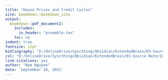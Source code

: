 ```yaml
---
title: "House Prices and Credit Cycles"
site: bookdown::bookdown_site
output:
  bookdown::pdf_document2:
    includes:
      in_header: "preamble.tex"
    toc: no
indent: true
fontsize: 12pt
bibliography: "D:/OnlineDrive/Syncthing/Obsidian/ExtendedBrain/03-Source Note/ZoteroLib/My Library.bib"
csl: "D:/OnlineDrive/Syncthing/Obsidian/ExtendedBrain/03-Source Note/ZoteroLib/apa-no-doi-no-issue.csl"
link-citations: yes
author: "Nam Nguyen"
date: 'September 20, 2021'
---
```


